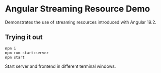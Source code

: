 # Angular Streaming Resource Demo

Demonstrates the use of streaming resources introduced with Angular 19.2.

## Trying it out

```bash
npm i
npm run start:server
npm start
```

Start server and frontend in different terminal windows.


